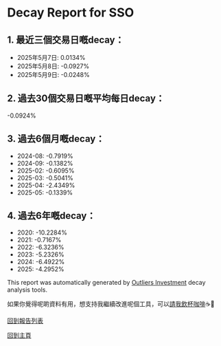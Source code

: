 # Decay Report for SSO

## 1. 最近三個交易日嘅decay：

- 2025年5月7日: 0.0134%
- 2025年5月8日: -0.0927%
- 2025年5月9日: -0.0248%

## 2. 過去30個交易日嘅平均每日decay：
-0.0924%

## 3. 過去6個月嘅decay：

- 2024-08: -0.7919%
- 2024-09: -0.1382%
- 2025-02: -0.6095%
- 2025-03: -0.5041%
- 2025-04: -2.4349%
- 2025-05: -0.1339%

## 4. 過去6年嘅decay：

- 2020: -10.2284%
- 2021: -0.7167%
- 2022: -6.3236%
- 2023: -5.2326%
- 2024: -6.4922%
- 2025: -4.2952%


This report was automatically generated by [Outliers Investment](https://outliersecon.github.io/Outliers-Investment/) decay analysis tools.

如果你覺得呢啲資料有用，想支持我繼續改進呢個工具，可以[請我飲杯咖啡](https://buymeacoffee.com/outliersecon)☕🙏

[回到報告列表](https://outliersecon.github.io/Outliers-Investment/reports/)

[回到主頁](https://outliersecon.github.io/Outliers-Investment/)